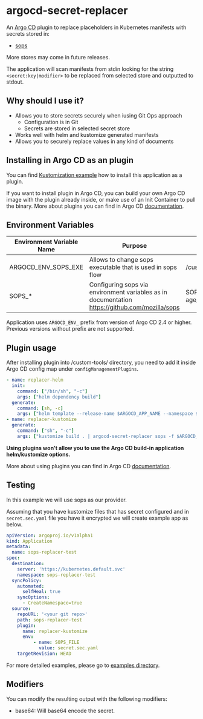 # argocd-secret-replacer
An [Argo CD](https://github.com/argoproj/argo-cd/) plugin to replace placeholders in Kubernetes manifests with secrets stored in:
- [sops](https://github.com/mozilla/sops)

More stores may come in future releases.

The application will scan manifests from stdin looking for the string `<secret:key|modifier>` to be replaced from selected store and outputted to stdout.

## Why should I use it?
- Allows you to store secrets securely when iusing Git Ops approach
  - Configuration is in Git
  - Secrets are stored in selected secret store
- Works well with helm and kustomize generated manifests
- Allows you to securely replace values in any kind of documents

## Installing in Argo CD as an plugin
You can find [Kustomization example](https://github.com/mmalyska/argocd-secret-replacer/tree/main/examples/argocd/kustomize) how to install this application as a plugin.

If you want to install plugin in Argo CD, you can build your own Argo CD image with the plugin already inside, or make use of an Init Container to pull the binary. 
More about plugins you can find in Argo CD [documentation](https://argo-cd.readthedocs.io/en/stable/operator-manual/custom_tools/).

## Environment Variables
| Environment Variable Name | Purpose                                                                                        | Example                         | Required? |
|---------------------------|------------------------------------------------------------------------------------------------|---------------------------------|-----------|
| ARGOCD_ENV_SOPS_EXE       | Allows to change sops executable that is used in sops flow                                     | /custom-tools/sops              | no        |
| SOPS_*                    | Configuring sops via environment variables as in documentation https://github.com/mozilla/sops | SOPS_AGE_KEY_FILE=/sops-age/key |           |

Application uses `ARGOCD_ENV_` prefix from version of Argo CD 2.4 or higher. Previous versions without prefix are not supported.

## Plugin usage
After installing plugin into /custom-tools/ directory, you need to add it inside Argo CD config map under `configManagementPlugins`.

```yaml
- name: replacer-helm
  init:
    command: ["/bin/sh", "-c"]
    args: ["helm dependency build"]
  generate:
    command: [sh, -c]
    args: ["helm template --release-name $ARGOCD_APP_NAME --namespace $ARGOCD_APP_NAMESPACE . | argocd-secret-replacer sops -f $ARGOCD_ENV_SOPS_FILE"]
- name: replacer-kustomize
  generate:
    command: ["sh", "-c"]
    args: ["kustomize build . | argocd-secret-replacer sops -f $ARGOCD_ENV_SOPS_FILE"]
```
**Using plugins won't allow you to use the Argo CD build-in application helm/kustomize options.**

More about using plugins you can find in Argo CD [documentation](https://argoproj.github.io/argo-cd/user-guide/config-management-plugins/).

## Testing 
In this example we will use sops as our provider.

Assuming that you have kustomize files that has secret configured and in `secret.sec.yaml` file you have it encrypted we will create example app as below.
```YAML
apiVersion: argoproj.io/v1alpha1
kind: Application
metadata:
  name: sops-replacer-test
spec:
  destination:
    server: 'https://kubernetes.default.svc'
    namespace: sops-replacer-test
  syncPolicy:
    automated:
      selfHeal: true
    syncOptions:
      - CreateNamespace=true
  source:
    repoURL: '<your git repo>'
    path: sops-replacer-test
    plugin:
      name: replacer-kustomize
      env:
          - name: SOPS_FILE
            value: secret.sec.yaml
    targetRevision: HEAD
```
For more detailed examples, please go to [examples directory](https://github.com/mmalyska/argocd-secret-replacer/tree/main/examples/applications).

## Modifiers
You can modify the resulting output with the following modifiers:

* base64: Will base64 encode the secret.
